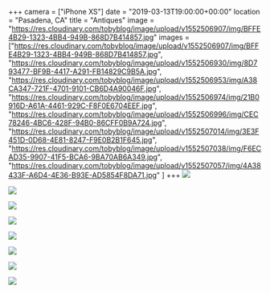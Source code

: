 +++
camera = ["iPhone XS"]
date = "2019-03-13T19:00:00+00:00"
location = "Pasadena, CA"
title = "Antiques"
image = "https://res.cloudinary.com/tobyblog/image/upload/v1552506907/img/BFFE4B29-1323-4BB4-949B-868D7B414857.jpg"
images = ["https://res.cloudinary.com/tobyblog/image/upload/v1552506907/img/BFFE4B29-1323-4BB4-949B-868D7B414857.jpg",
"https://res.cloudinary.com/tobyblog/image/upload/v1552506930/img/8D793477-BF9B-4417-A291-FB14829C9B5A.jpg",
"https://res.cloudinary.com/tobyblog/image/upload/v1552506953/img/A38CA347-721F-4701-9101-CB6D4A90046F.jpg",
"https://res.cloudinary.com/tobyblog/image/upload/v1552506974/img/21B0916D-A61A-4461-929C-F8F0E6704EEF.jpg",
"https://res.cloudinary.com/tobyblog/image/upload/v1552506996/img/CEC78246-4BC6-428F-94B0-86CFF0B9A724.jpg",
"https://res.cloudinary.com/tobyblog/image/upload/v1552507014/img/3E3F451D-0D68-4E81-8247-F9E0B2B1F645.jpg",
"https://res.cloudinary.com/tobyblog/image/upload/v1552507038/img/F6ECAD35-9907-41F5-BCA6-9BA70AB6A349.jpg",
"https://res.cloudinary.com/tobyblog/image/upload/v1552507057/img/4A38433F-A6D4-4E36-B93E-AD5854F8DA71.jpg"
]
+++
![](https://res.cloudinary.com/tobyblog/image/upload/v1552506907/img/BFFE4B29-1323-4BB4-949B-868D7B414857.jpg)
<!--more-->

![](https://res.cloudinary.com/tobyblog/image/upload/v1552506930/img/8D793477-BF9B-4417-A291-FB14829C9B5A.jpg)

![](https://res.cloudinary.com/tobyblog/image/upload/v1552506953/img/A38CA347-721F-4701-9101-CB6D4A90046F.jpg)

![](https://res.cloudinary.com/tobyblog/image/upload/v1552506974/img/21B0916D-A61A-4461-929C-F8F0E6704EEF.jpg)

![](https://res.cloudinary.com/tobyblog/image/upload/v1552506996/img/CEC78246-4BC6-428F-94B0-86CFF0B9A724.jpg)

![](https://res.cloudinary.com/tobyblog/image/upload/v1552507014/img/3E3F451D-0D68-4E81-8247-F9E0B2B1F645.jpg)

![](https://res.cloudinary.com/tobyblog/image/upload/v1552507038/img/F6ECAD35-9907-41F5-BCA6-9BA70AB6A349.jpg)

![](https://res.cloudinary.com/tobyblog/image/upload/v1552507057/img/4A38433F-A6D4-4E36-B93E-AD5854F8DA71.jpg)